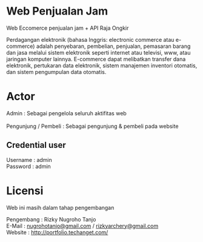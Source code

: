 # Web Penjualan Jam
Web Eccomerce penjualan jam + API Raja Ongkir

Perdagangan elektronik (bahasa Inggris: electronic commerce atau e-commerce) adalah penyebaran, pembelian, penjualan, pemasaran barang dan jasa melalui sistem elektronik seperti internet atau televisi, www, atau jaringan komputer lainnya. E-commerce dapat melibatkan transfer dana elektronik, pertukaran data elektronik, sistem manajemen inventori otomatis, dan sistem pengumpulan data otomatis.

# Actor
Admin : Sebagai pengelola seluruh aktifitas web
<br>
<br>
Pengunjung / Pembeli : Sebagai pengunjung & pembeli pada website

Credential user
-----------------------------------
Username : admin
<br>
Password : admin

# Licensi
Web ini masih dalam tahap pengembangan<br>

Pengembang  : Rizky Nugroho Tanjo<br>
E-Mail      : nugrohotanjo@gmail.com / rizkyarchery@gmail.com<br>
Website     : http://portfolio.techanget.com/
